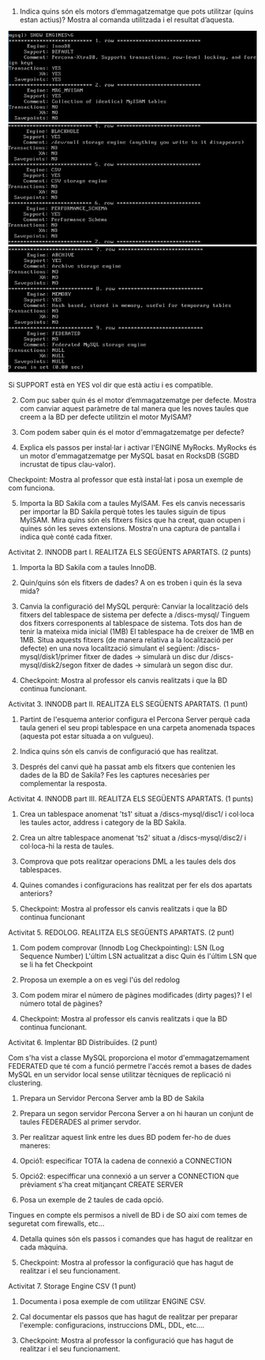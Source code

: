 1. Indica quins són els motors d’emmagatzematge que pots utilitzar (quins estan actius)? Mostra al comanda utilitzada i el resultat d’aquesta.

 <img src="https://github.com/IAMOR13/BBDD2/blob/master/Activitat%203/IMG/1Ex1.PNG"/>
 
 <img src="https://github.com/IAMOR13/BBDD2/blob/master/Activitat%203/IMG/2Ex1.PNG"/>
 
 <img src="https://github.com/IAMOR13/BBDD2/blob/master/Activitat%203/IMG/3Ex1.PNG"/>

Si SUPPORT està en YES vol dir que està actiu i es compatible.

2. Com puc saber quin és el motor d’emmagatzematge per defecte. Mostra com canviar aquest paràmetre de tal manera que les noves taules que creem a la BD per defecte utilitzin el motor MyISAM?


3. Com podem saber quin és el motor d'emmagatzematge per defecte?


4. Explica els passos per instal·lar i activar l'ENGINE MyRocks. MyRocks és un motor d'emmagatzematge per MySQL basat en RocksDB (SGBD incrustat de tipus clau-valor).


Checkpoint: Mostra al professor que està instal·lat i posa un exemple de com funciona.


5. Importa la BD Sakila com a taules MyISAM. Fes els canvis necessaris per importar la BD Sakila perquè totes les taules siguin de tipus MyISAM. 
Mira quins són els fitxers físics que ha creat, quan ocupen i quines són les seves extensions. Mostra'n una captura de pantalla i indica què conté cada fitxer.



Activitat 2. INNODB part I. REALITZA ELS SEGÜENTS APARTATS. (2 punts)


1. Importa la BD Sakila com a taules InnoDB. 


2. Quin/quins són els fitxers de dades? A on es troben i quin és la seva mida?


3. Canvia la configuració del MySQL perqurè:
Canviar la localització dels fitxers del tablespace de sistema per defecte a /discs-mysql/
Tinguem dos fitxers corresponents al tablespace de sistema.
Tots dos han de tenir la mateixa mida inicial (1MB) 
El tablespace ha de creixer de 1MB en 1MB.
Situa aquests fitxers (de manera relativa a la localització per defecte) en una nova localització simulant el següent:
/discs-mysql/disk1/primer fitxer de dades → simularà un disc dur
/discs-mysql/disk2/segon fitxer de dades → simularà un segon disc dur.


4. Checkpoint: Mostra al professor els canvis realitzats i que la BD continua funcionant.


Activitat 3. INNODB part II. REALITZA ELS SEGÜENTS APARTATS. (1 punt)

1. Partint de l'esquema anterior configura el Percona Server perquè cada taula generi el seu propi tablespace en una carpeta anomenada tspaces (aquesta pot estar situada a on vulgueu). 


1. Indica quins són els canvis de configuració que has realitzat.


2. Després del canvi què ha passat amb els fitxers que contenien les dades de la BD de Sakila? Fes les captures necesàries per complementar la resposta.



Activitat 4. INNODB part III. REALITZA ELS SEGÜENTS APARTATS. (1 punts)

1. Crea un tablespace anomenat 'ts1' situat a /discs-mysql/disc1/ i col·loca les taules actor, address i category de la BD Sakila.



2. Crea un altre tablespace anomenat 'ts2' situat a /discs-mysql/disc2/ i col·loca-hi la resta de taules.


3. Comprova que pots realitzar operacions DML a les taules dels dos tablespaces.


4. Quines comandes i configuracions has realitzat per fer els dos apartats anteriors?


5. Checkpoint: Mostra al professor els canvis realitzats i que la BD continua funcionant



Activitat 5. REDOLOG. REALITZA ELS SEGÜENTS APARTATS. (2 punt)

1. Com podem comprovar (Innodb Log Checkpointing):
LSN (Log Sequence Number)
L'últim LSN actualitzat a disc
Quin és l'últim LSN que se li ha fet Checkpoint


2. Proposa un exemple a on es vegi l'ús del redolog


3. Com podem mirar el número de pàgines modificades (dirty pages)? I el número total de pàgines?


4. Checkpoint: Mostra al professor els canvis realitzats i que la BD continua funcionant.


Activitat 6. Implentar BD Distribuïdes. (2 punt)

Com s'ha vist a classe MySQL proporciona el motor d'emmagatzemament FEDERATED que té com a funció permetre l'accés remot a bases de dades MySQL en un servidor local sense utilitzar tècniques de replicació ni clustering.


1. Prepara un Servidor Percona Server amb la BD de Sakila



2. Prepara un segon servidor Percona Server a on hi hauran un conjunt de taules FEDERADES al primer servdor.


3. Per realitzar aquest link entre les dues BD podem fer-ho de dues maneres:


1. Opció1: especificar TOTA la cadena de connexió a CONNECTION 


2. Opció2: especifficar una connexió a un server a CONNECTION que prèviament s'ha creat mitjançant CREATE SERVER


3. Posa un exemple de 2 taules de cada opció. 


Tingues en compte els permisos a nivell de BD i de SO així com temes de seguretat com firewalls, etc...

4. Detalla quines són els passos i comandes que has hagut de realitzar en cada màquina.


4. Checkpoint: Mostra al professor la configuració que has hagut de realitzar i el seu funcionament.



Activitat 7. Storage Engine CSV (1 punt)


1. Documenta i posa exemple de com utilitzar ENGINE CSV.

2. Cal documentar els passos que has hagut de realitzar per preparar l'exemple: configuracions, instruccions DML, DDL, etc....


3. Checkpoint: Mostra al professor la configuració que has hagut de realitzar i el seu funcionament.

